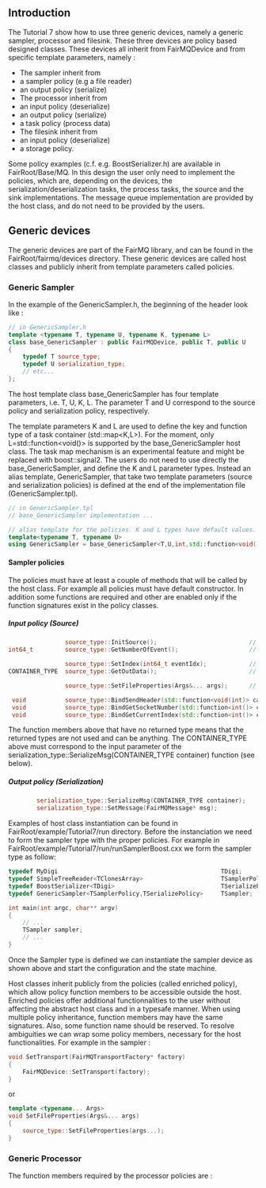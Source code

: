 

## Introduction
The Tutorial 7 show how to use three generic devices, namely a generic sampler, processor and filesink.
These three devices are policy based designed classes. These devices all inherit from FairMQDevice and from specific template parameters, namely :
* The sampler inherit from 
 * a sampler policy (e.g a file reader) 
 * an output policy (serialize)
* The processor inherit from 
 * an input policy (deserialize) 
 * an output policy (serialize)
 * a task policy (process data)
* The filesink inherit from 
 * an input policy (deserialize)
 * a storage policy.

Some policy examples (c.f. e.g. BoostSerializer.h) are available in FairRoot/Base/MQ. In this design the user only need to implement the policies, which are, depending on the devices, the serialization/deserialization tasks, the process tasks, the source and the sink implementations.
The message queue implementation are provided by the host class, and do not need to be provided by the users.




## Generic devices
The generic devices are part of the FairMQ library, and can be found in the FairRoot/fairmq/devices directory. 
These generic devices are called host classes and publicly inherit from template parameters called policies. 

### Generic Sampler
In the example of the GenericSampler.h, the beginning of the header look like :

``` C++
// in GenericSampler.h
template <typename T, typename U, typename K, typename L>
class base_GenericSampler : public FairMQDevice, public T, public U
{
    typedef T source_type;
    typedef U serialization_type;
    // etc...
};
```
The host template class base_GenericSampler has four template parameters, i.e. T, U, K, L. The parameter T and U correspond to the source policy and serialization policy, respectively. 

The template parameters K and L are used to define the key and function type of a task container (std::map<K,L>). For the moment, only L=std::function<void()> is supported by the base_GenericSampler host class. The task map mechanism is an experimental feature and might be replaced with boost::signal2. The users do not need to use directly the base_GenericSampler, and define the K and L parameter types. Instead an alias template, GenericSampler, that take two template parameters (source and serialization policies) is defined at the end of the implementation file (GenericSampler.tpl).

``` C++
// in GenericSampler.tpl
// base_GenericSampler implementation ...

// alias template for the policies. K and L types have default values.
template<typename T, typename U>
using GenericSampler = base_GenericSampler<T,U,int,std::function<void()>>;
```

#### Sampler policies

The policies must have at least a couple of methods that will be called by the host class. For example all policies must have default constructor. In addition some functions are required and other are enabled only if the function signatures exist in the policy classes.
##### Input policy (Source)

``` C++
				source_type::InitSource(); 							// must be there to compile
int64_t 		source_type::GetNumberOfEvent(); 					// must be there to compile

				source_type::SetIndex(int64_t eventIdx);			// must be there to compile
CONTAINER_TYPE  source_type::GetOutData(); 							// must be there to compile

				source_type::SetFileProperties(Args&... args); 		// if called by the host, then must be there to compile

 void 			source_type::BindSendHeader(std::function<void(int)> callback);		// enabled if exists
 void 			source_type::BindGetSocketNumber(std::function<int()> callback); 	// enabled if exists
 void 			source_type::BindGetCurrentIndex(std::function<int()> callback);	// enabled if exists
```

The function members above that have no returned type means that the returned types are not used and can be anything. 
The CONTAINER_TYPE above must correspond to the input parameter of the serialization_type::SerializeMsg(CONTAINER_TYPE container) function (see below).

##### Output policy (Serialization)

``` C++
		serialization_type::SerializeMsg(CONTAINER_TYPE container);		// must be there to compile
		serialization_type::SetMessage(FairMQMessage* msg); 			// must be there to compile
```


Examples of host class instantiation can be found in FairRoot/example/Tutorial7/run directory. 
Before the instanciation we need to form the sampler type with the proper policies.
For example in FairRoot/example/Tutorial7/run/runSamplerBoost.cxx we form the sampler type as follow:

``` C++
typedef MyDigi                                         		TDigi;				// simple digi class of tutorial7
typedef SimpleTreeReader<TClonesArray>                 		TSamplerPolicy;		// simple root file reader with a TClonesArray container.
typedef BoostSerializer<TDigi>                         		TSerializePolicy; 	// boost serializer for the digi class.
typedef GenericSampler<TSamplerPolicy,TSerializePolicy> 	TSampler; 			// the sampler type.

int main(int argc, char** argv)
{
	// ...
	TSampler sampler;
	// ...
}

```

Once the Sampler type is defined we can instantiate the sampler device as shown above and start the configuration and the state machine. 

Host classes inherit publicly from the policies (called enriched policy), which allow policy function members to be accessible outside the host. Enriched policies offer additional functionnalities to the user without affecting the abstract host class and in a typesafe manner.
When using multiple policy inheritance, function members may have the same signatures. Also, some function name should be reserved. To resolve ambiguities we can wrap some policy members, necessary for the host functionalities. For example in the sampler :

``` C++
void SetTransport(FairMQTransportFactory* factory)
{
    FairMQDevice::SetTransport(factory);
}
```
or 

``` C++
template <typename... Args>
void SetFileProperties(Args&... args)
{
    source_type::SetFileProperties(args...);
}
```

### Generic Processor
The function members required by the processor policies are :


